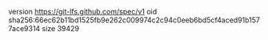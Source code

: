version https://git-lfs.github.com/spec/v1
oid sha256:66ec62b11bd1525fb9e262c009974c2c94c0eeb6bd5cf4aced91b1577ace9314
size 39429
